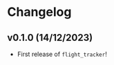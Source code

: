 # Changelog

<!--next-version-placeholder-->

## v0.1.0 (14/12/2023)

- First release of `flight_tracker`!